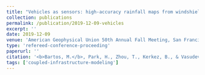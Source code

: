 ```yaml
---
title: "Vehicles as sensors: high-accuracy rainfall maps from windshield wiper measurements"
collection: publications
permalink: /publication/2019-12-09-vehicles
excerpt: ''
date: 2019-12-09
venue: 'American Geophysical Union 50th Annual Fall Meeting, San Francisco, CA.'
type: 'refereed-conference-proceeding'
paperurl: ''
citation: '<b>Bartos, M.</b>, Park, H., Zhou, T., Kerkez, B., & Vasudevan, R. (2019). <i>Vehicles as sensors: high-accuracy rainfall maps from windshield wiper measurements</i>. American Geophysical Union 50th Annual Fall Meeting, San Francisco, CA.'
tags: ['coupled-infrastructure-modeling']
---
```

